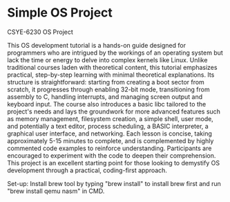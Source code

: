 # Simple OS Project
CSYE-6230 OS Project

This OS development tutorial is a hands-on guide designed for programmers who are intrigued by the workings of an operating system but lack the time or energy to delve into complex kernels like Linux. Unlike traditional courses laden with theoretical content, this tutorial emphasizes practical, step-by-step learning with minimal theoretical explanations. Its structure is straightforward: starting from creating a boot sector from scratch, it progresses through enabling 32-bit mode, transitioning from assembly to C, handling interrupts, and managing screen output and keyboard input. The course also introduces a basic libc tailored to the project's needs and lays the groundwork for more advanced features such as memory management, filesystem creation, a simple shell, user mode, and potentially a text editor, process scheduling, a BASIC interpreter, a graphical user interface, and networking. Each lesson is concise, taking approximately 5-15 minutes to complete, and is complemented by highly commented code examples to reinforce understanding. Participants are encouraged to experiment with the code to deepen their comprehension. This project is an excellent starting point for those looking to demystify OS development through a practical, coding-first approach.

Set-up:
Install brew tool by typing "brew install" to install brew first and run "brew install qemu nasm" in CMD.

